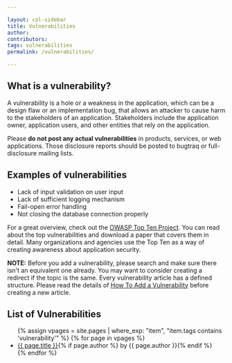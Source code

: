 ```yaml
---

layout: col-sidebar
title: Vulnerabilities
author:
contributors:
tags: vulnerabilities
permalink: /vulnerabilities/

---
```


## What is a vulnerability?

A vulnerability is a hole or a weakness in the application, which can be
a design flaw or an implementation bug, that allows an attacker to cause
harm to the stakeholders of an application. Stakeholders include the
application owner, application users, and other entities that rely on
the application. 

Please **do not post any actual vulnerabilities** in products, services,
or web applications. Those disclosure reports should be posted to
bugtraq or full-disclosure mailing lists.

## Examples of vulnerabilities

  - Lack of input validation on user input
  - Lack of sufficient logging mechanism
  - Fail-open error handling
  - Not closing the database connection properly

For a great overview, check out the [OWASP Top Ten
Project](https://www2.owasp.org/www-project-top-ten). You can read about the top
vulnerabilities and download a paper that covers them in detail. Many
organizations and agencies use the Top Ten as a way of creating
awareness about application security.

**NOTE:** Before you add a vulnerability, please search and make sure
there isn't an equivalent one already. You may want to consider creating
a redirect if the topic is the same. Every vulnerability article has a
defined structure. Please read the details of [How To Add a
Vulnerability](How_To_Add_a_Vulnerability "wikilink") before creating a
new article.

## List of Vulnerabilities


<ul>
{% assign vpages = site.pages | where_exp: "item", "item.tags contains 'vulnerability'" %}
{% for page in vpages %}
    <li><a href='/www-community{{ page.url }}'>{{ page.title }}</a>{% if page.author %} by {{ page.author }}{% endif %}</li>
{% endfor %}
</ul>
